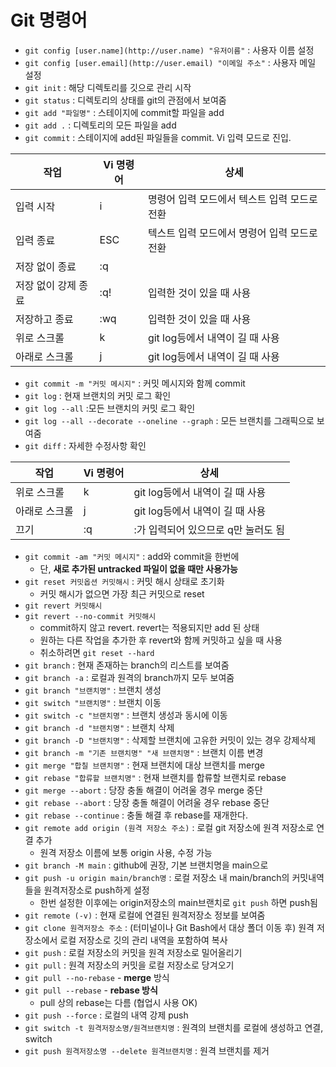# Git 명령어

- `git config [user.name](http://user.name) "유저이름"` : 사용자 이름 설정
- `git config [user.email](http://user.email) "이메일 주소"` : 사용자 메일 설정
- `git init` : 해당 디렉토리를 깃으로 관리 시작
- `git status` : 디렉토리의 상태를 git의 관점에서 보여줌
- `git add "파일명"` : 스테이지에 commit할 파일을 add
- `git add .` : 디렉토리의 모든 파일을 add
- `git commit` : 스테이지에 add된 파일들을 commit. Vi 입력 모드로 진입.

| 작업 | Vi 명령어 | 상세 |
| --- | --- | --- |
| 입력 시작 | i | 명령어 입력 모드에서 텍스트 입력 모드로 전환 |
| 입력 종료 | ESC | 텍스트 입력 모드에서 명령어 입력 모드로 전환 |
| 저장 없이 종료 | :q |  |
| 저장 없이 강제 종료 | :q! | 입력한 것이 있을 때 사용 |
| 저장하고 종료 | :wq | 입력한 것이 있을 때 사용 |
| 위로 스크롤 | k | git log등에서 내역이 길 때 사용 |
| 아래로 스크롤 | j | git log등에서 내역이 길 때 사용 |
- `git commit -m "커밋 메시지"` : 커밋 메시지와 함께 commit
- `git log` : 현재 브랜치의 커밋 로그 확인
- `git log --all` :모든 브랜치의 커밋 로그 확인
- `git log --all --decorate --oneline --graph`  : 모든 브랜치를 그래픽으로 보여줌
- `git diff` : 자세한 수정사항 확인

| 작업 | Vi 명령어 | 상세 |
| --- | --- | --- |
| 위로 스크롤 | k | git log등에서 내역이 길 때 사용 |
| 아래로 스크롤 | j | git log등에서 내역이 길 때 사용 |
| 끄기 | :q | :가 입력되어 있으므로 q만 눌러도 됨 |
- `git commit -am "커밋 메시지"` : add와 commit을 한번에
    - 단, **새로 추가된 untracked 파일이 없을 때만 사용가능**
- `git reset 커밋옵션 커밋해시` : 커밋 해시 상태로 초기화
    - 커밋 해시가 없으면 가장 최근 커밋으로 reset
- `git revert 커밋해시`
- `git revert --no-commit 커밋해시`
    - commit하지 않고 revert. revert는 적용되지만 add 된 상태
    - 원하는 다른 작업을 추가한 후 revert와 함께 커밋하고 싶을 때 사용
    - 취소하려면 `git reset --hard`
- `git branch` : 현재 존재하는 branch의 리스트를 보여줌
- `git branch -a` : 로컬과 원격의 branch까지 모두 보여줌
- `git branch "브랜치명"` : 브랜치 생성
- `git switch "브랜치명"` : 브랜치 이동
- `git switch -c "브랜치명"` : 브랜치 생성과 동시에 이동
- `git branch -d "브랜치명"` : 브랜치 삭제
- `git branch -D "브랜치명"` : 삭제할 브랜치에 고유한 커밋이 있는 경우 강제삭제
- `git branch -m "기존 브랜치명" "새 브랜치명"` : 브랜치 이름 변경
- `git merge "합칠 브랜치명"` : 현재 브랜치에 대상 브랜치를 merge
- `git rebase "합류할 브랜치명"` : 현재 브랜치를 합류할 브랜치로 rebase
- `git merge --abort` : 당장 충돌 해결이 어려울 경우 merge 중단
- `git rebase --abort` : 당장 충돌 해결이 어려울 경우 rebase 중단
- `git rebase --continue` : 충돌 해결 후 rebase를 재개한다.
- `git remote add origin (원격 저장소 주소)` : 로컬 git 저장소에 원격 저장소로 연결 추가
    - 원격 저장소 이름에 보통 origin 사용, 수정 가능
- `git branch -M main` : github에 권장, 기본 브랜치명을 main으로
- `git push -u origin main/branch명` : 로컬 저장소 내 main/branch의 커밋내역들을 원격저장소로 push하게 설정
    - 한번 설정한 이후에는 origin저장소의 main브랜치로 `git push` 하면 push됨
- `git remote (-v)` : 현재 로컬에 연결된 원격저장소 정보를 보여줌
- `git clone 원격저장소 주소` : (터미널이나 Git Bash에서 대상 폴더 이동 후) 원격 저장소에서 로컬 저장소로 깃의 관리 내역을 포함하여 복사
- `git push` : 로컬 저장소의 커밋을 원격 저장소로 밀어올리기
- `git pull` : 원격 저장소의 커밋을 로컬 저장소로 당겨오기
- `git pull --no-rebase` - **merge** 방식
- `git pull --rebase` - **rebase 방식**
    - pull 상의 rebase는 다름 (협업시 사용 OK)
- `git push --force` : 로컬의 내역 강제 push
- `git switch -t 원격저장소명/원격브랜치명` : 원격의 브랜치를 로컬에 생성하고 연결, switch
- `git push 원격저장소명 --delete 원격브랜치명` : 원격 브랜치를 제거

